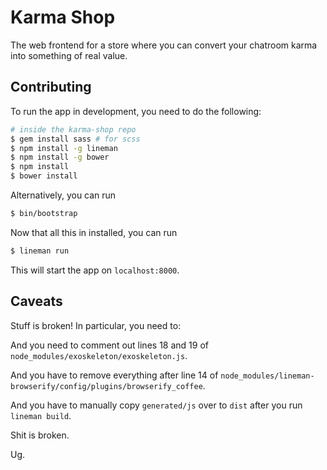# Karma Shop

The web frontend for a store where you can convert your chatroom karma
into something of real value.

## Contributing

To run the app in development, you need to do the following:

```sh
# inside the karma-shop repo
$ gem install sass # for scss
$ npm install -g lineman
$ npm install -g bower
$ npm install
$ bower install
```

Alternatively, you can run

```sh
$ bin/bootstrap
```

Now that all this in installed, you can run

```sh
$ lineman run
```

This will start the app on `localhost:8000`.


## Caveats

Stuff is broken!  In particular, you need to:

And you need to comment out lines 18 and 19 of `node_modules/exoskeleton/exoskeleton.js`.

And you have to remove everything after line 14 of `node_modules/lineman-browserify/config/plugins/browserify_coffee`.

And you have to manually copy `generated/js` over to `dist` after you run `lineman build`.

Shit is broken.

Ug.
